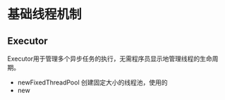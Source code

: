 # 基础线程机制
## Executor
Executor用于管理多个异步任务的执行，无需程序员显示地管理线程的生命周期。
* newFixedThreadPool 创建固定大小的线程池，使用的
* new